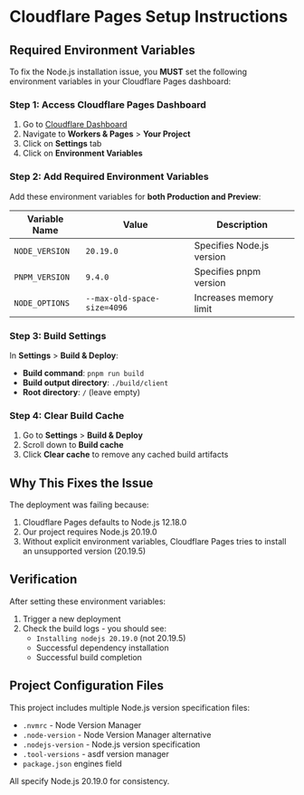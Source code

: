 # Cloudflare Pages Setup Instructions

## Required Environment Variables

To fix the Node.js installation issue, you **MUST** set the following environment variables in your Cloudflare Pages dashboard:

### Step 1: Access Cloudflare Pages Dashboard
1. Go to [Cloudflare Dashboard](https://dash.cloudflare.com)
2. Navigate to **Workers & Pages** > **Your Project**
3. Click on **Settings** tab
4. Click on **Environment Variables**

### Step 2: Add Required Environment Variables

Add these environment variables for **both Production and Preview**:

| Variable Name | Value | Description |
|---------------|-------|-------------|
| `NODE_VERSION` | `20.19.0` | Specifies Node.js version |
| `PNPM_VERSION` | `9.4.0` | Specifies pnpm version |
| `NODE_OPTIONS` | `--max-old-space-size=4096` | Increases memory limit |

### Step 3: Build Settings

In **Settings** > **Build & Deploy**:

- **Build command**: `pnpm run build`
- **Build output directory**: `./build/client`
- **Root directory**: `/` (leave empty)

### Step 4: Clear Build Cache

1. Go to **Settings** > **Build & Deploy**
2. Scroll down to **Build cache**
3. Click **Clear cache** to remove any cached build artifacts

## Why This Fixes the Issue

The deployment was failing because:
1. Cloudflare Pages defaults to Node.js 12.18.0
2. Our project requires Node.js 20.19.0
3. Without explicit environment variables, Cloudflare Pages tries to install an unsupported version (20.19.5)

## Verification

After setting these environment variables:
1. Trigger a new deployment
2. Check the build logs - you should see:
   - `Installing nodejs 20.19.0` (not 20.19.5)
   - Successful dependency installation
   - Successful build completion

## Project Configuration Files

This project includes multiple Node.js version specification files:
- `.nvmrc` - Node Version Manager
- `.node-version` - Node Version Manager alternative
- `.nodejs-version` - Node.js version specification
- `.tool-versions` - asdf version manager
- `package.json` engines field

All specify Node.js 20.19.0 for consistency.
